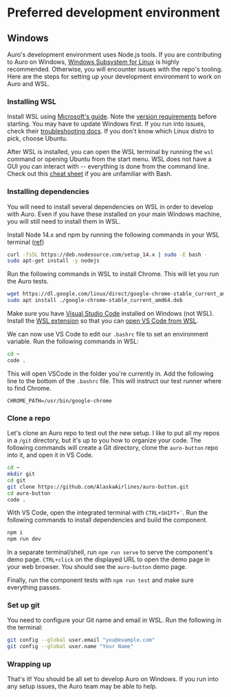 # Preferred development environment

## Windows

Auro's development environment uses Node.js tools. If you are contributing to Auro on Windows, [Windows Subsystem for Linux](https://docs.microsoft.com/en-us/windows/wsl/about) is highly recommended. Otherwise, you will encounter issues with the repo's tooling. Here are the steps for setting up your development environment to work on Auro and WSL.

### Installing WSL

Install WSL using [Microsoft's guide](https://docs.microsoft.com/en-us/windows/wsl/install-win10). Note the [version requirements](https://docs.microsoft.com/en-us/windows/wsl/install-win10#step-2---check-requirements-for-running-wsl-2) before starting. You may have to update Windows first. If you run into issues, check their [troubleshooting docs](https://docs.microsoft.com/en-us/windows/wsl/install-win10#troubleshooting-installation). If you don't know which Linux distro to pick, choose Ubuntu.

After WSL is installed, you can open the WSL terminal by running the `wsl` command or opening Ubuntu from the start menu. WSL does not have a GUI you can interact with -- everything is done from the command line. Check out this [cheat sheet](https://www.git-tower.com/blog/command-line-cheat-sheet/) if you are unfamiliar with Bash.

### Installing dependencies

You will need to install several dependencies on WSL in order to develop with Auro. Even if you have these installed on your main Windows machine, you will still need to install them in WSL.

Install Node 14.x and npm by running the following commands in your WSL terminal ([ref](https://github.com/nodesource/distributions/blob/master/README.md#debinstall))

```sh
curl -fsSL https://deb.nodesource.com/setup_14.x | sudo -E bash -
sudo apt-get install -y nodejs
```

Run the following commands in WSL to install Chrome. This will let you run the Auro tests.

```sh
wget https://dl.google.com/linux/direct/google-chrome-stable_current_amd64.deb
sudo apt install ./google-chrome-stable_current_amd64.deb
```

Make sure you have [Visual Studio Code](https://code.visualstudio.com/) installed on Windows (not WSL). Install the [WSL extension](https://marketplace.visualstudio.com/items?itemName=ms-vscode-remote.remote-wsl) so that you can [open VS Code from WSL](https://code.visualstudio.com/docs/remote/wsl).

We can now use VS Code to edit our `.bashrc` file to set an environment variable. Run the following commands in WSL:

```sh
cd ~
code .
```

This will open VSCode in the folder you're currently in. Add the following line to the bottom of the `.bashrc` file. This will instruct our test runner where to find Chrome.

```
CHROME_PATH=/usr/bin/google-chrome
```

### Clone a repo

Let's clone an Auro repo to test out the new setup. I like to put all my repos in a `/git` directory, but it's up to you how to organize your code. The following commands will create a Git directory, clone the `auro-button` repo into it, and open it in VS Code.

```sh
cd ~
mkdir git
cd git
git clone https://github.com/AlaskaAirlines/auro-button.git
cd auro-button
code .
```

With VS Code, open the integrated terminal with `` CTRL+SHIFT+` ``. Run the following commands to install dependencies and build the component.

```sh
npm i
npm run dev
```

In a separate terminal/shell, run `npm run serve` to serve the component's demo page. `CTRL+click` on the displayed URL to open the demo page in your web browser. You should see the `auro-button` demo page.

Finally, run the component tests with `npm run test` and make sure everything passes.

### Set up git

You need to configure your Git name and email in WSL. Run the following in the terminal:

```sh
git config --global user.email "you@example.com"
git config --global user.name "Your Name"
```

### Wrapping up

That's it! You should be all set to develop Auro on Windows. If you run into any setup issues, the Auro team may be able to help.
